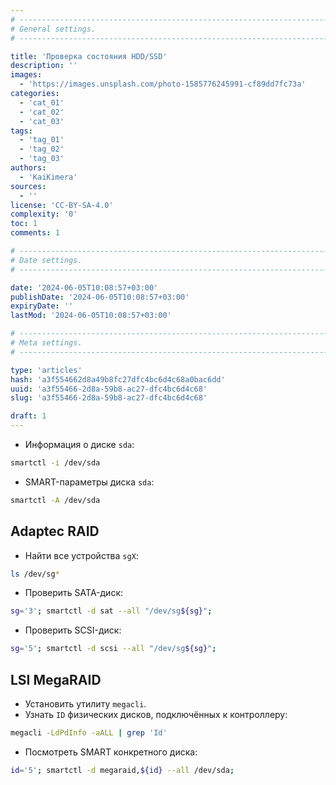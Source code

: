 ```yaml
---
# -------------------------------------------------------------------------------------------------------------------- #
# General settings.
# -------------------------------------------------------------------------------------------------------------------- #

title: 'Проверка состояния HDD/SSD'
description: ''
images:
  - 'https://images.unsplash.com/photo-1585776245991-cf89dd7fc73a'
categories:
  - 'cat_01'
  - 'cat_02'
  - 'cat_03'
tags:
  - 'tag_01'
  - 'tag_02'
  - 'tag_03'
authors:
  - 'KaiKimera'
sources:
  - ''
license: 'CC-BY-SA-4.0'
complexity: '0'
toc: 1
comments: 1

# -------------------------------------------------------------------------------------------------------------------- #
# Date settings.
# -------------------------------------------------------------------------------------------------------------------- #

date: '2024-06-05T10:08:57+03:00'
publishDate: '2024-06-05T10:08:57+03:00'
expiryDate: ''
lastMod: '2024-06-05T10:08:57+03:00'

# -------------------------------------------------------------------------------------------------------------------- #
# Meta settings.
# -------------------------------------------------------------------------------------------------------------------- #

type: 'articles'
hash: 'a3f554662d8a49b8fc27dfc4bc6d4c68a0bac6dd'
uuid: 'a3f55466-2d8a-59b8-ac27-dfc4bc6d4c68'
slug: 'a3f55466-2d8a-59b8-ac27-dfc4bc6d4c68'

draft: 1
---
```




<!--more-->

- Информация о диске `sda`:

```bash
smartctl -i /dev/sda
```

- SMART-параметры диска `sda`:

```bash
smartctl -A /dev/sda
```

## Adaptec RAID

- Найти все устройства `sgX`:

```bash
ls /dev/sg*
```

- Проверить SATA-диск:

```bash
sg='3'; smartctl -d sat --all "/dev/sg${sg}";
```

- Проверить SCSI-диск:

```bash
sg='5'; smartctl -d scsi --all "/dev/sg${sg}";
```

## LSI MegaRAID

- Установить утилиту `megacli`.
- Узнать `ID` физических дисков, подключённых к контроллеру:

```bash
megacli -LdPdInfo -aALL | grep 'Id'
```

- Посмотреть SMART конкретного диска:

```bash
id='5'; smartctl -d megaraid,${id} --all /dev/sda;
```
